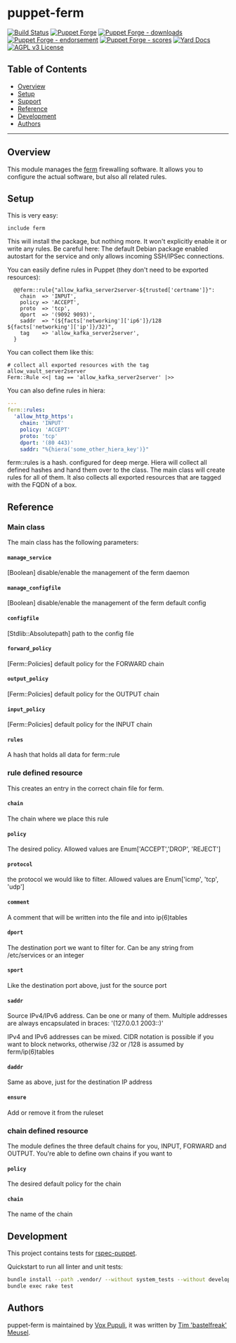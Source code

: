# puppet-ferm

[![Build Status](https://travis-ci.org/voxpupuli/puppet-ferm.svg?branch=master)](https://travis-ci.org/voxpupuli/puppet-ferm)
[![Puppet Forge](https://img.shields.io/puppetforge/v/puppet/ferm.svg)](https://forge.puppetlabs.com/puppet/ferm)
[![Puppet Forge - downloads](https://img.shields.io/puppetforge/dt/puppet/ferm.svg)](https://forge.puppetlabs.com/puppet/ferm)
[![Puppet Forge - endorsement](https://img.shields.io/puppetforge/e/puppet/ferm.svg)](https://forge.puppetlabs.com/puppet/ferm)
[![Puppet Forge - scores](https://img.shields.io/puppetforge/f/puppet/ferm.svg)](https://forge.puppetlabs.com/puppet/ferm)
[![Yard Docs](https://img.shields.io/badge/yard-docs-blue.svg)](https://voxpupuli.org/puppet-ferm)
[![AGPL v3 License](https://img.shields.io/github/license/voxpupuli/puppet-ferm.svg)](LICENSE)

## Table of Contents

* [Overview](#overview)
* [Setup](#setup)
* [Support](#support)
* [Reference](#reference)
* [Development](#development)
* [Authors](#authors)

----

## Overview

This module manages the [ferm](http://ferm.foo-projects.org/) firewalling
software. It allows you to configure the actual software, but also all related
rules.

## Setup

This is very easy:

```puppet
include ferm
```

This will install the package, but nothing more. It won't explicitly enable it
or write any rules. Be careful here: The default Debian package enabled
autostart for the service and only allows incoming SSH/IPSec connections.

You can easily define rules in Puppet (they don't need to be exported resources):

```puppet
  @@ferm::rule{"allow_kafka_server2server-${trusted['certname']}":
    chain  => 'INPUT',
    policy => 'ACCEPT',
    proto  => 'tcp',
    dport  => '(9092 9093)',
    saddr  => "(${facts['networking']['ip6']}/128 ${facts['networking']['ip']}/32)",
    tag    => 'allow_kafka_server2server',
  }
```

You can collect them like this:

```puppet
# collect all exported resources with the tag allow_vault_server2server
Ferm::Rule <<| tag == 'allow_kafka_server2server' |>>
```

You can also define rules in hiera:

```yaml
---
ferm::rules:
  'allow_http_https':
    chain: 'INPUT'
    policy: 'ACCEPT'
    proto: 'tcp'
    dport: '(80 443)'
    saddr: "%{hiera('some_other_hiera_key')}"
```

ferm::rules is a hash. configured for deep merge. Hiera will collect all
defined hashes and hand them over to the class. The main class will create
rules for all of them. It also collects all exported resources that are tagged
with the FQDN of a box.

## Reference

### Main class

The main class has the following parameters:

#### `manage_service`

[Boolean] disable/enable the management of the ferm daemon

#### `manage_configfile`

[Boolean] disable/enable the management of the ferm default config

#### `configfile`

[Stdlib::Absolutepath] path to the config file

#### `forward_policy`

[Ferm::Policies] default policy for the FORWARD chain

#### `output_policy`

[Ferm::Policies] default policy for the OUTPUT chain

#### `input_policy`

[Ferm::Policies] default policy for the INPUT chain

#### `rules`

A hash that holds all data for ferm::rule

### rule defined resource

This creates an entry in the correct chain file for ferm.

#### `chain`

The chain where we place this rule

#### `policy`

The desired policy. Allowed values are Enum['ACCEPT','DROP', 'REJECT']

#### `protocol`

the protocol we would like to filter. Allowed values are Enum['icmp', 'tcp', 'udp']

#### `comment`

A comment that will be written into the file and into ip(6)tables

#### `dport`

The destination port we want to filter for. Can be any string from /etc/services or an integer

#### `sport`

Like the destination port above, just for the source port

#### `saddr`

Source IPv4/IPv6 address. Can be one or many of them. Multiple addresses are
always encapsulated in braces:
'(127.0.0.1 2003::)'

IPv4 and IPv6 addresses can be mixed. CIDR notation is possible if you want to
block networks, otherwise /32 or /128 is assumed by ferm/ip(6)tables

#### `daddr`

Same as above, just for the destination IP address

#### `ensure`

Add or remove it from the ruleset

### chain defined resource

The module defines the three default chains for you, INPUT, FORWARD and OUTPUT.
You're able to define own chains if you want to

#### `policy`

The desired default policy for the chain

#### `chain`

The name of the chain

## Development

This project contains tests for [rspec-puppet](http://rspec-puppet.com/).

Quickstart to run all linter and unit tests:

```bash
bundle install --path .vendor/ --without system_tests --without development --without release
bundle exec rake test
```

## Authors

puppet-ferm is maintained by [Vox Pupuli](https://voxpupuli.org), it was written by [Tim 'bastelfreak' Meusel](https://github.com/bastelfreak).
